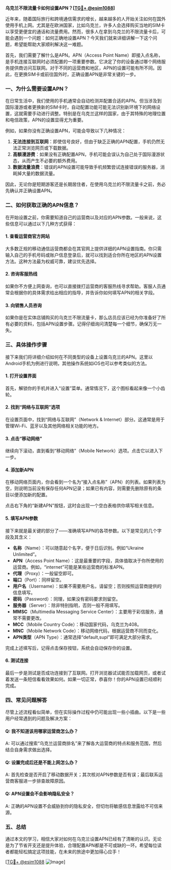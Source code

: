 **乌克兰不限流量卡如何设置APN？[[TG💪+ @esim1088](https://t.me/s/esim1088)]**

近年来，随着国际旅行和跨境通信需求的增长，越来越多的人开始关注如何在国外使用手机上网。尤其是在欧洲国家，比如乌克兰，许多人会选择购买当地的SIM卡以享受更便宜的通话和流量费用。然而，很多人在拿到乌克兰的不限流量卡后，可能会遇到一个问题：如何正确地设置APN？今天我们就来详细讲解一下这个问题，希望能帮助大家顺利解决这一难题。

首先，我们需要了解什么是APN。APN（Access Point Name）即接入点名称，是手机连接互联网时必须配置的一项重要参数。它决定了你的设备通过哪个网络服务提供商访问互联网。对于不同的运营商和地区，APN的设置可能有所不同。因此，在更换SIM卡或前往国外时，正确设置APN是非常关键的一步。

### 一、为什么需要设置APN？

在日常生活中，我们使用的手机通常会自动检测并配置合适的APN。但当涉及到国际漫游或者更换新的SIM卡时，自动配置功能可能无法识别新环境下的网络设置，这就需要手动进行调整。特别是在乌克兰这样的国家，由于其特殊的地理位置和电信政策，APN的设置显得尤为重要。

例如，如果你没有正确设置APN，可能会导致以下几种情况：
1. **无法连接到互联网**：即使信号良好，但由于缺乏正确的APN配置，手机仍然无法正常浏览网页或下载数据。
2. **高额漫游费**：如果没有正确配置APN，手机可能会误认为自己处于国际漫游状态，从而产生不必要的额外费用。
3. **数据流量浪费**：错误的APN设置可能导致手机频繁尝试连接错误的服务器，消耗掉大量的数据流量。

因此，无论你是短期游客还是长期居住者，在使用乌克兰的不限流量卡之前，务必先确认并正确设置APN。

### 二、如何获取正确的APN信息？

在开始设置之前，你需要知道自己的运营商以及对应的APN参数。一般来说，这些信息可以通过以下几种方式获得：

#### 1. 查看运营商官方网站
大多数正规的移动通信运营商都会在其官网上提供详细的APN设置指南。你只需输入自己的手机号码或账户信息登录后，就可以找到适合你所在地区的APN设置方法。这种方法最为权威可靠，建议优先选择。

#### 2. 咨询客服热线
如果你不方便上网查询，也可以直接拨打运营商的客服热线寻求帮助。客服人员通常会根据你的具体需求给出相应的指导，并告诉你如何填写APN的相关字段。

#### 3. 向销售人员咨询
如果你是在实体店铺购买的乌克兰不限流量卡，那么店员应该已经为你准备好了所有必要的资料，包括APN设置步骤。记得仔细询问清楚每一个细节，确保万无一失。

### 三、具体操作步骤

接下来我们将详细介绍如何在不同类型的设备上设置乌克兰的APN。这里以Android手机为例进行说明，其他操作系统如iOS也可以参考类似的方法。

#### 1. 打开设置界面
首先，解锁你的手机并进入“设置”菜单。通常情况下，这个图标看起来像一个小齿轮。

#### 2. 找到“网络与互联网”选项
在设置页面中，找到“网络与互联网”（Network & Internet）部分。这通常是用于管理Wi-Fi、蓝牙以及其他网络相关功能的地方。

#### 3. 点击“移动网络”
继续向下滚动，直到看到“移动网络”（Mobile Network）选项。点击它以进入下一步。

#### 4. 添加新APN
在移动网络页面内，你会看到一个名为“接入点名称”（APN）的列表。如果列表为空，则说明当前没有保存任何APN记录；如果已有内容，则需要先删除原有的条目以便添加新的配置。

点击右下角的“新建APN”按钮，这时会出现一个空白表格供你填写相关信息。

#### 5. 填写APN参数
接下来就是最关键的部分了——准确填写APN的各项参数。以下是常见的几个字段及其含义：

- **名称**（Name）：可以随意起个名字，便于日后识别。例如“Ukraine Unlimited”。
- **APN**（Access Point Name）：这是最重要的字段，具体值取决于你所使用的运营商。例如，“internet”可能是某些运营商的标准APN。
- **代理**（Proxy）：一般留空即可。
- **端口**（Port）：同样留空。
- **用户名**（Username）：如果不需要用户名，请留空；否则按照运营商提供的信息填写。
- **密码**（Password）：同理，如果没有密码要求则留空。
- **服务器**（Server）：除非特别指明，否则一般不用填写。
- **MMSC**（Multimedia Messaging Service Center）：主要用于彩信服务，通常不需要更改。
- **MCC**（Mobile Country Code）：移动国家代码，乌克兰为408。
- **MNC**（Mobile Network Code）：移动网络代码，根据运营商不同而变化。
- **APN类型**（APN Type）：通常选择“default,supl”即可满足大部分需求。

完成上述填写后，记得点击保存按钮，系统会自动保存你的设置。

#### 6. 测试连接
最后一步是测试是否成功连接到了互联网。打开浏览器试试能否加载网页，或者试着发送一条短信看看效果如何。如果一切正常，恭喜你！你的APN设置已经顺利完成。

### 四、常见问题解答

尽管上述流程看似简单，但在实际操作过程中仍可能出现一些小插曲。以下是一些用户经常遇到的问题及解决方案：

#### Q: 我不知道该用哪家运营商怎么办？
A: 可以通过搜索“乌克兰运营商排名”来了解各大运营商的特点和服务范围，然后结合自身需求做出选择。

#### Q: 设置完成后还是不能上网怎么办？
A: 首先检查是否开启了移动数据开关；其次核对APN参数是否有误；最后联系运营商客服进一步排查故障原因。

#### Q: APN设置会不会影响隐私安全？
A: 正确的APN设置不会威胁到你的隐私安全，但切勿将敏感信息泄露给不可信来源。

### 五、总结

通过本文的学习，相信大家对如何在乌克兰设置APN已经有了清晰的认识。无论是为了节省开支还是提升体验，合理配置APN都是不可或缺的一环。希望每位读者都能轻松搞定这项技能，在未来的旅途中更加得心应手！

[[TG💪+ @esim1088](https://t.me/s/esim1088) ![Image](https://i.postimg.cc/4NQfJmqS/Snipaste-2025-05-13-00-14-12.png)]